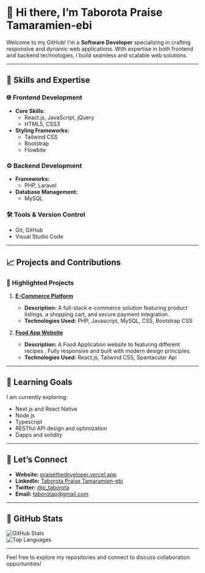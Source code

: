 # 👋 Hi there, I’m **Taborota Praise Tamaramien-ebi**  

Welcome to my GitHub! I'm a **Software Developer** specializing in crafting responsive and dynamic web applications. With expertise in both frontend and backend technologies, I build seamless and scalable web solutions.  

---

## 🔧 **Skills and Expertise**  

### 🌐 **Frontend Development**  
- **Core Skills:**  
  - React.js, JavaScript, jQuery  
  - HTML5, CSS3  
- **Styling Frameworks:**  
  - Tailwind CSS
  - Bootstrap
  - Flowbite  

### ⚙️ **Backend Development**  
- **Frameworks:**  
  - PHP, Laravel  
- **Database Management:**  
  - MySQL  

### 🛠️ **Tools & Version Control**  
- Git, GitHub  
- Visual Studio Code  

---

## 📈 **Projects and Contributions**  

### 🌟 **Highlighted Projects**  
1. **[E-Commerce Platform](https://github.com/tabpaddy/e-commerse)**  
   - **Description:** A full-stack e-commerce solution featuring product listings, a shopping cart, and secure payment integration.  
   - **Technologies Used:** PHP, Javascript, MySQL, CSS, Bootstrap CSS  

2. **[Food App Website](https://github.com/tabpaddy/react_foodApp)**  
   - **Description:** A Food Application website to featuring different recipes . Fully responsive and built with modern design principles.  
   - **Technologies Used:** React.js, Tailwind CSS, Spantacular Api 

---

## 🌱 **Learning Goals**  
I am currently exploring:
- Next js and React Native
- Node js
- Typescript 
- RESTful API design and optimization
- Dapps and solidity 

---

## 💬 **Let’s Connect**  
- **Website:** [praisethedeveloper.vercel.app](https://www.praisethedeveloper.vercel.app)  
- **LinkedIn:** [Taborota Praise Tamaramien-ebi](https://linkedin.com/in/taborota-praise-180191241)  
- **Twitter:** [@p_taborota](https://twitter.com/@p_taborota)  
- **Email:** [taborotap@gmail.com](mailto:taborotap@gmail.com)  

---

## 🎯 **GitHub Stats**  
![GitHub Stats](https://github-readme-stats.vercel.app/api?username=tabpaddy&show_icons=true&theme=radical)  
![Top Languages](https://github-readme-stats.vercel.app/api/top-langs/?username=tabpaddy&layout=compact&theme=radical)  

---

Feel free to explore my repositories and connect to discuss collaboration opportunities!  

